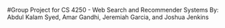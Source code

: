 #Group Project for CS 4250 - Web Search and Recommender Systems
By: Abdul Kalam Syed, Amar Gandhi, Jeremiah Garcia, and Joshua Jenkins
